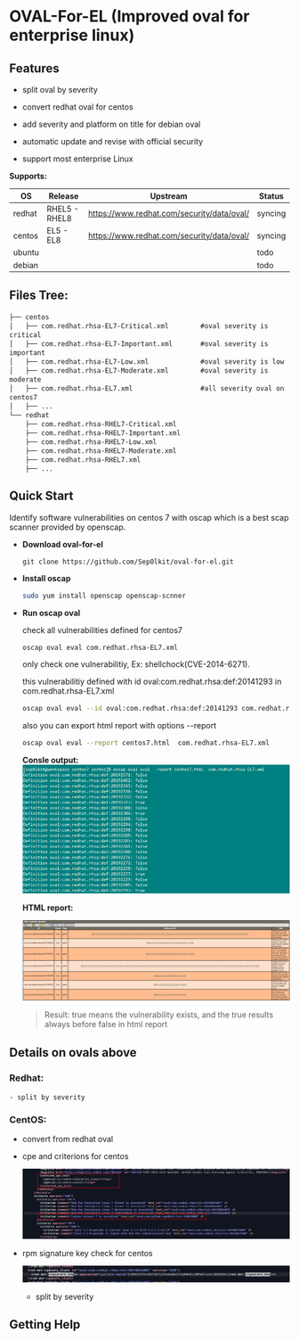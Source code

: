 # OVAL-For-EL (Improved oval for enterprise linux)
## Features

- split oval by severity

- convert redhat oval for centos

- add severity and platform on title for debian oval

- automatic update and revise with official security 

- support most enterprise Linux

**Supports:**

| OS     | Release       | Upstream                                   | Status  |
| ------ | ------------- | ------------------------------------------ | ------- |
| redhat | RHEL5 - RHEL8 | https://www.redhat.com/security/data/oval/ | syncing |
| centos | EL5 - EL8     | https://www.redhat.com/security/data/oval/ | syncing |
| ubuntu |               |                                            | todo    |
| debian |               |                                            | todo    |



## Files Tree:

```
├── centos										
│   ├── com.redhat.rhsa-EL7-Critical.xml		#oval severity is critical
│   ├── com.redhat.rhsa-EL7-Important.xml		#oval severity is important
│   ├── com.redhat.rhsa-EL7-Low.xml				#oval severity is low
│   ├── com.redhat.rhsa-EL7-Moderate.xml		#oval severity is moderate
│   ├── com.redhat.rhsa-EL7.xml					#all severity oval on centos7
│   ├── ...
└── redhat										
    ├── com.redhat.rhsa-RHEL7-Critical.xml		
    ├── com.redhat.rhsa-RHEL7-Important.xml		
    ├── com.redhat.rhsa-RHEL7-Low.xml			
    ├── com.redhat.rhsa-RHEL7-Moderate.xml		
    ├── com.redhat.rhsa-RHEL7.xml				
    ├── ...
```



## Quick Start

Identify software vulnerabilities on centos 7 with oscap which is a best scap scanner provided by openscap.

- **Download oval-for-el**

  ```
  git clone https://github.com/Sep0lkit/oval-for-el.git
  ```

- **Install oscap**

  ```bash
  sudo yum install openscap openscap-scnner
  ```

- **Run oscap oval**

  check all vulnerabilities defined for centos7

  ```bash
  oscap oval eval com.redhat.rhsa-EL7.xml
  ```

  only check one vulnerabilitiy, Ex: shellchock(CVE-2014-6271).

  this vulnerabilitiy defined with id oval:com.redhat.rhsa:def:20141293 in com.redhat.rhsa-EL7.xml

  ```bash
  oscap oval eval --id oval:com.redhat.rhsa:def:20141293 com.redhat.rhsa-EL7.xml
  ```

  also you can  export html report with options --report

  ```bash
  oscap oval eval --report centos7.html  com.redhat.rhsa-EL7.xml
  ```

  **Consle output:**![oval console ouput](_static/imgs/1567436786275.png)

  **HTML report:**
  
  ![html report](_static/imgs/1567437131266.png)
  
  > Result: true means the vulnerability exists, and the true results always before false in html report

## Details on ovals above

### Redhat:

	- split by severity

### CentOS:

 - convert from redhat oval

 - cpe and criterions for centos

   ![cpe_and_criterion](_static/imgs/1567438374921.png)

 - rpm signature key check for centos

   ![signature_key](_static/imgs/1567438175262.png)

	- split by severity



## Getting Help